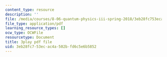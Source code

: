 ```yaml
---
content_type: resource
description: ''
file: /media/courses/8-06-quantum-physics-iii-spring-2018/3eb28fc753ecac4a502bfd6c5e6b5852_A4-kg_F34qc.pdf
file_type: application/pdf
learning_resource_types: []
ocw_type: OCWFile
resourcetype: Document
title: 3play pdf file
uid: 3eb28fc7-53ec-ac4a-502b-fd6c5e6b5852
---
```

